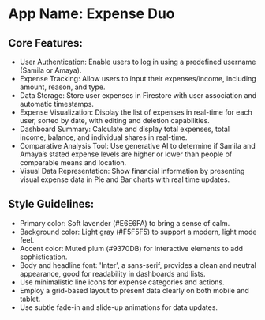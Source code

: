 # **App Name**: Expense Duo

## Core Features:

- User Authentication: Enable users to log in using a predefined username (Samila or Amaya).
- Expense Tracking: Allow users to input their expenses/income, including amount, reason, and type.
- Data Storage: Store user expenses in Firestore with user association and automatic timestamps.
- Expense Visualization: Display the list of expenses in real-time for each user, sorted by date, with editing and deletion capabilities.
- Dashboard Summary: Calculate and display total expenses, total income, balance, and individual shares in real-time.
- Comparative Analysis Tool: Use generative AI to determine if Samila and Amaya’s stated expense levels are higher or lower than people of comparable means and location.
- Visual Data Representation: Show financial information by presenting visual expense data in Pie and Bar charts with real time updates.

## Style Guidelines:

- Primary color: Soft lavender (#E6E6FA) to bring a sense of calm.
- Background color: Light gray (#F5F5F5) to support a modern, light mode feel.
- Accent color: Muted plum (#9370DB) for interactive elements to add sophistication.
- Body and headline font: 'Inter', a sans-serif, provides a clean and neutral appearance, good for readability in dashboards and lists.
- Use minimalistic line icons for expense categories and actions.
- Employ a grid-based layout to present data clearly on both mobile and tablet.
- Use subtle fade-in and slide-up animations for data updates.